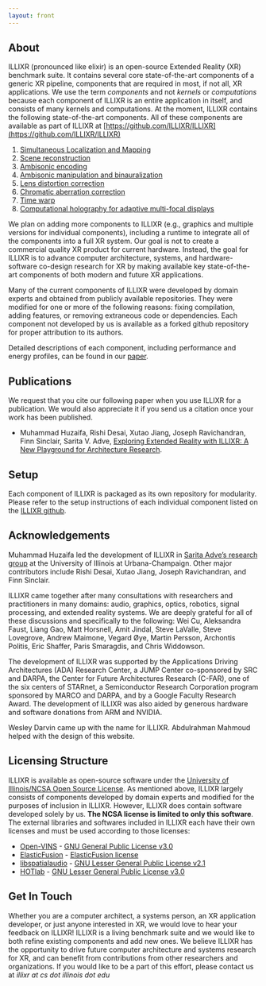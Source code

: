 ```yaml
---
layout: front
---
```


## About

ILLIXR (pronounced like elixir) is an open-source Extended Reality (XR) benchmark suite. It contains several core state-of-the-art components of a generic XR pipeline, components that are required in most, if not all, XR applications. We use the term _components_ and not _kernels_ or _computations_ because each component of ILLIXR is an entire application in itself, and consists of many kernels and computations. At the moment, ILLIXR contains the following state-of-the-art components. All of these components are available as part of ILLIXR at [https://github.com/ILLIXR/ILLIXR](https://github.com/ILLIXR/ILLIXR)

1. [Simultaneous Localization and Mapping](https://github.com/ILLIXR/open_vins)
2. [Scene reconstruction](https://github.com/ILLIXR/ElasticFusion)
3. [Ambisonic encoding](https://github.com/ILLIXR/audio_pipeline)
4. [Ambisonic manipulation and binauralization](https://github.com/ILLIXR/audio_pipeline)
5. [Lens distortion correction](https://github.com/ILLIXR/visual_postprocessing)
6. [Chromatic aberration correction](https://github.com/ILLIXR/visual_postprocessing)
7. [Time warp](https://github.com/ILLIXR/visual_postprocessing)
8. [Computational holography for adaptive multi-focal displays](https://github.com/ILLIXR/HOTlab)

We plan on adding more components to ILLIXR (e.g., graphics and multiple versions for individual components), including a runtime to integrate all of the components into a full XR system. Our goal is not to create a commercial quality XR product for current hardware. Instead, the goal for ILLIXR is to advance computer architecture, systems, and hardware-software co-design research for XR by making available key state-of-the-art components of both modern and future XR applications. 

Many of the current components of ILLIXR were developed by domain experts and obtained from publicly available repositories. They were modified for one or more of the following reasons: fixing compilation, adding features, or removing extraneous code or dependencies. Each component not developed by us is available as a forked github repository for proper attribution to its authors.

Detailed descriptions of each component, including performance and energy profiles, can be found in our [paper](http://rsim.cs.illinois.edu/Pubs/illixr.pdf).

## Publications

We request that you cite our following paper when you use ILLIXR for a publication. We would also appreciate it if you send us a citation once your work has been published.

- Muhammad Huzaifa, Rishi Desai, Xutao Jiang, Joseph Ravichandran, Finn Sinclair, Sarita V. Adve, [Exploring Extended Reality with ILLIXR: A New Playground for Architecture Research](http://rsim.cs.illinois.edu/Pubs/illixr.pdf).


## Setup

Each component of ILLIXR is packaged as its own repository for modularity. Please refer to the setup instructions of each individual component listed on the [ILLIXR github](https://github.com/ILLIXR/ILLIXR).

## Acknowledgements

Muhammad Huzaifa led the development of ILLIXR in [Sarita Adve’s research group](http://rsim.cs.illinois.edu/) at the University of Illinois at Urbana-Champaign. Other major contributors include Rishi Desai, Xutao Jiang, Joseph Ravichandran, and Finn Sinclair.

ILLIXR came together after many consultations with researchers and practitioners in many domains: audio, graphics, optics, robotics, signal processing, and extended reality systems. We are deeply grateful for all of these discussions and specifically to the following: Wei Cu, Aleksandra Faust, Liang Gao, Matt Horsnell, Amit Jindal, Steve LaValle, Steve Lovegrove, Andrew Maimone, Vegard &#216;ye, Martin Persson, Archontis Politis, Eric Shaffer, Paris Smaragdis, and Chris Widdowson.

The development of ILLIXR was supported by the Applications Driving Architectures (ADA) Research Center, a JUMP Center co-sponsored by SRC and DARPA, the Center for Future Architectures Research (C-FAR), one of the six centers of STARnet, a Semiconductor Research Corporation program sponsored by MARCO and DARPA, and by a Google Faculty Research Award. The development of ILLIXR was also aided by generous hardware and software donations from ARM and NVIDIA.

Wesley Darvin came up with the name for ILLIXR. Abdulrahman Mahmoud helped with the design of this website.


## Licensing Structure

ILLIXR is available as open-source software under the [University of Illinois/NCSA Open Source License](https://github.com/ILLIXR/illixr.github.io/blob/master/LICENSE). As mentioned above, ILLIXR largely consists of components developed by domain experts and modified for the purposes of inclusion in ILLIXR. However, ILLIXR does contain software developed solely by us. **The NCSA license is limited to only this software**. The external libraries and softwares included in ILLIXR each have their own licenses and must be used according to those licenses:

- [Open-VINS](https://github.com/rpng/open_vins) - [GNU General Public License v3.0](https://www.gnu.org/licenses/gpl-3.0.html)
- [ElasticFusion](https://github.com/mp3guy/ElasticFusion) - [ElasticFusion license](https://github.com/mp3guy/ElasticFusion/blob/master/LICENSE.txt)
- [libspatialaudio](https://github.com/videolabs/libspatialaudio) - [GNU Lesser General Public License v2.1](https://www.gnu.org/licenses/old-licenses/lgpl-2.1.html)
- [HOTlab](https://github.com/MartinPersson/HOTlab) - [GNU Lesser General Public License v3.0](https://www.gnu.org/licenses/lgpl-3.0.html)


## Get In Touch

Whether you are a computer architect, a systems person, an XR application developer, or just anyone interested in XR, we would love to hear your feedback on ILLIXR! ILLIXR is a living benchmark suite and we would like to both refine existing components and add new ones. We believe ILLIXR has the opportunity to drive future computer architecture and systems research for XR, and can benefit from contributions from other researchers and organizations. If you would like to be a part of this effort, please contact us at _illixr at cs dot illinois dot edu_
